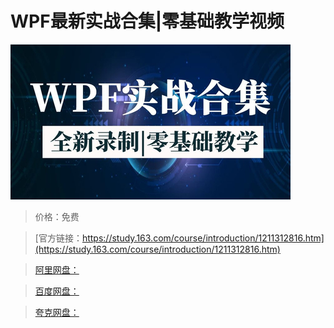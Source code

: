 # WPF最新实战合集|零基础教学视频

![img](../../../assets/study163/free/44f140534a514b11928d197bdc366b0d.jpg)

> 价格：免费

> [官方链接：https://study.163.com/course/introduction/1211312816.htm](https://study.163.com/course/introduction/1211312816.htm)

> [阿里网盘：]()

> [百度网盘：]()

> [夸克网盘：]()
